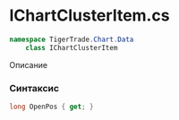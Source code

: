 
# IChartClusterItem.cs
```csharp
namespace TigerTrade.Chart.Data  
    class IChartClusterItem
```

Описание

### Синтаксис
```csharp
long OpenPos { get; }
```
